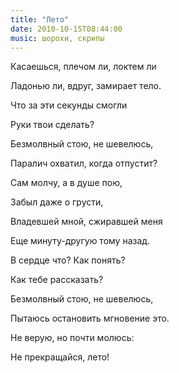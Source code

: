 ```yaml
---
title: "Лето"
date: 2010-10-15T08:44:00
music: шорохи, скрипы
---
```


Касаешься, плечом ли, локтем ли

Ладонью ли, вдруг, замирает тело.

Что за эти секунды смогли

Руки твои сделать?



Безмолвный стою, не шевелюсь,

Паралич охватил, когда отпустит?

Сам молчу, а в душе пою,

Забыл даже о грусти,



Владевшей мной, сжиравшей меня

Еще минуту-другую тому назад.

В сердце что? Как понять?

Как тебе рассказать?



Безмолвный стою, не шевелюсь,

Пытаюсь остановить мгновение это.

Не верую, но почти молюсь:

Не прекращайся, лето!

